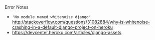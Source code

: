 Error Notes
 - `'No module named whitenoise.django'` http://stackoverflow.com/questions/31082884/why-is-whitenoise-crashing-in-a-default-django-project-on-heroku
 - https://devcenter.heroku.com/articles/django-assets